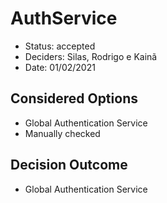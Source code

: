 # AuthService

- Status: accepted
- Deciders: Silas, Rodrigo e Kainã
- Date: 01/02/2021

## Considered Options

- Global Authentication Service
- Manually checked

## Decision Outcome

- Global Authentication Service
